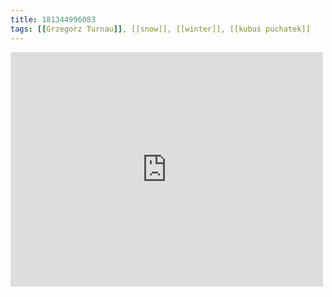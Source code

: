 ```yaml
---
title: 181344996083
tags: [[Grzegorz Turnau]], [[snow]], [[winter]], [[kubuś puchatek]]
---
```

<iframe allow="accelerometer; autoplay; clipboard-write; encrypted-media; gyroscope; picture-in-picture" allowfullscreen="" frameborder="0" height="375" id="youtube_iframe" src="https://www.youtube.com/embed/pfOWLfD02pg?feature=oembed&amp;enablejsapi=1&amp;origin=https://safe.txmblr.com&amp;wmode=opaque" width="500"></iframe>